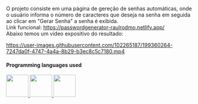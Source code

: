 O projeto consiste em uma página de gereção de senhas automáticas, onde o usuário informa o número de caracteres que deseja na senha em seguida ao clicar em "Gerar Senha" a senha é exibida.
<br>
Link funcional: https://passwordgenerator-raulrodmo.netlify.app/
<br>
Abaixo temos um vídeo expositivo do resultado:

https://user-images.githubusercontent.com/102265187/199360264-7247da0f-4747-4a4a-8b29-b3ec8c5c7180.mp4

#### Programming languages used
<div>
      <a href="https://github.com/raulrodmo">
            <img id="html" src="https://cdn-icons-png.flaticon.com/512/1051/1051277.png" width="60" height="60"/>
            <img id="css" src="https://cdn-icons-png.flaticon.com/512/732/732190.png" width="60" height="60"/>
            <img id="js" src="https://cdn-icons-png.flaticon.com/512/1199/1199124.png" width="60" height="60"/>
</div> 
